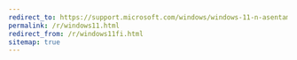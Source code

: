 ```yaml
---
redirect_to: https://support.microsoft.com/windows/windows-11-n-asentaminen-e0edbbfb-cfc5-4011-868b-2ce77ac7c70e
permalink: /r/windows11.html
redirect_from: /r/windows11fi.html
sitemap: true
---
```

